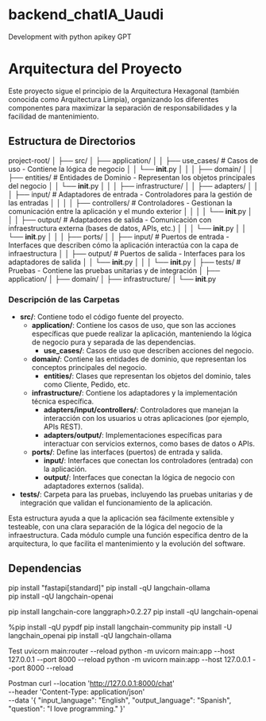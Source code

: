 # backend_chatIA_Uaudi
Development with python apikey GPT

# Arquitectura del Proyecto

Este proyecto sigue el principio de la Arquitectura Hexagonal (también conocida como Arquitectura Limpia), organizando los diferentes componentes para maximizar la separación de responsabilidades y la facilidad de mantenimiento.

## Estructura de Directorios

project-root/
│
├── src/
│   ├── application/
│   │   ├── use_cases/          # Casos de uso - Contiene la lógica de negocio
│   │   └── __init__.py
│   │
│   ├── domain/
│   │   ├── entities/           # Entidades de Dominio - Representan los objetos principales del negocio
│   │   └── __init__.py
│   │
│   ├── infrastructure/
│   │   ├── adapters/
│   │   │   ├── input/          # Adaptadores de entrada - Controladores para la gestión de las entradas
│   │   │   │   ├── controllers/   # Controladores - Gestionan la comunicación entre la aplicación y el mundo exterior
│   │   │   │   └── __init__.py
│   │   │   ├── output/         # Adaptadores de salida - Comunicación con infraestructura externa (bases de datos, APIs, etc.)
│   │   │   └── __init__.py
│   │   └── __init__.py
│   │
│   ├── ports/
│   │   ├── input/              # Puertos de entrada - Interfaces que describen cómo la aplicación interactúa con la capa de infraestructura
│   │   ├── output/             # Puertos de salida - Interfaces para los adaptadores de salida
│   │   └── __init__.py
│   │
│   └── __init__.py
│
├── tests/                      # Pruebas - Contiene las pruebas unitarias y de integración
│   ├── application/
│   ├── domain/
│   ├── infrastructure/
│   └── __init__.py




### Descripción de las Carpetas

- **src/**: Contiene todo el código fuente del proyecto.
  - **application/**: Contiene los casos de uso, que son las acciones específicas que puede realizar la aplicación, manteniendo la lógica de negocio pura y separada de las dependencias.
    - **use_cases/**: Casos de uso que describen acciones del negocio.
  - **domain/**: Contiene las entidades de dominio, que representan los conceptos principales del negocio.
    - **entities/**: Clases que representan los objetos del dominio, tales como Cliente, Pedido, etc.
  - **infrastructure/**: Contiene los adaptadores y la implementación técnica específica.
    - **adapters/input/controllers/**: Controladores que manejan la interacción con los usuarios u otras aplicaciones (por ejemplo, APIs REST).
    - **adapters/output/**: Implementaciones específicas para interactuar con servicios externos, como bases de datos o APIs.
  - **ports/**: Define las interfaces (puertos) de entrada y salida.
    - **input/**: Interfaces que conectan los controladores (entrada) con la aplicación.
    - **output/**: Interfaces que conectan la lógica de negocio con adaptadores externos (salida).
- **tests/**: Carpeta para las pruebas, incluyendo las pruebas unitarias y de integración que validan el funcionamiento de la aplicación.

Esta estructura ayuda a que la aplicación sea fácilmente extensible y testeable, con una clara separación de la lógica del negocio de la infraestructura. Cada módulo cumple una función específica dentro de la arquitectura, lo que facilita el mantenimiento y la evolución del software.

## Dependencias

pip install "fastapi[standard]" 
pip install -qU langchain-ollama   
pip install -qU langchain-openai

pip install langchain-core langgraph>0.2.27
pip install -qU langchain-openai

%pip install -qU pypdf
pip install langchain-community
pip install -U langchain_openai
pip install -qU langchain-ollama



Test
uvicorn main:router --reload
python -m uvicorn main:app --host 127.0.0.1 --port 8000 --reload
python -m uvicorn main:app --host 127.0.0.1 --port 8000 --reload


Postman 
curl --location 'http://127.0.0.1:8000/chat' \
--header 'Content-Type: application/json' \
--data '{
    "input_language": "English",
    "output_language": "Spanish",
    "question": "I love programming."
}'